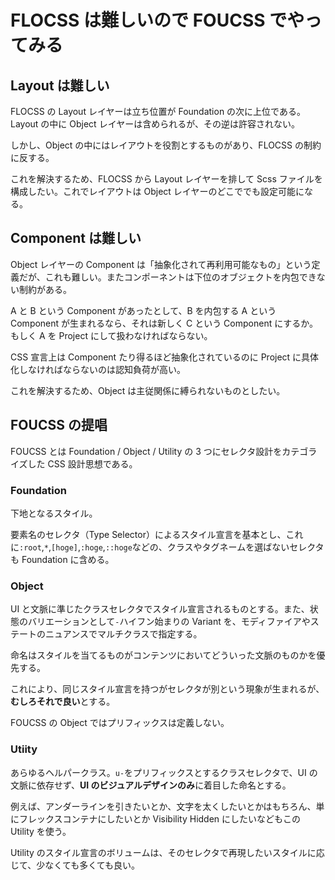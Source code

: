 # FLOCSS は難しいので FOUCSS でやってみる

## Layout は難しい

FLOCSS の Layout レイヤーは立ち位置が Foundation の次に上位である。Layout の中に Object レイヤーは含められるが、その逆は許容されない。

しかし、Object の中にはレイアウトを役割とするものがあり、FLOCSS の制約に反する。

これを解決するため、FLOCSS から Layout レイヤーを排して Scss ファイルを構成したい。これでレイアウトは Object レイヤーのどこででも設定可能になる。

## Component は難しい

Object レイヤーの Component は「抽象化されて再利用可能なもの」という定義だが、これも難しい。またコンポーネントは下位のオブジェクトを内包できない制約がある。

A と B という Component があったとして、B を内包する A という Component が生まれるなら、それは新しく C という Component にするか。もしく A を Project にして扱わなければならない。

CSS 宣言上は Component たり得るほど抽象化されているのに Project に具体化しなければならないのは認知負荷が高い。

これを解決するため、Object は主従関係に縛られないものとしたい。

## FOUCSS の提唱

FOUCSS とは Foundation / Object / Utility の 3 つにセレクタ設計をカテゴライズした CSS 設計思想である。

### Foundation

下地となるスタイル。

要素名のセレクタ（Type Selector）によるスタイル宣言を基本とし、これに`:root`,`*`,`[hoge]`,`:hoge`,`::hoge`などの、クラスやタグネームを選ばないセレクタも Foundation に含める。

### Object

UI と文脈に準じたクラスセレクタでスタイル宣言されるものとする。また、状態のバリエーションとして`-`ハイフン始まりの Variant を、モディファイアやステートのニュアンスでマルチクラスで指定する。

命名はスタイルを当てるものがコンテンツにおいてどういった文脈のものかを優先する。

これにより、同じスタイル宣言を持つがセレクタが別という現象が生まれるが、**むしろそれで良い**とする。

FOUCSS の Object ではプリフィックスは定義しない。

### Utiity

あらゆるヘルパークラス。`u-`をプリフィックスとするクラスセレクタで、UI の文脈に依存せず、**UI のビジュアルデザインのみ**に着目した命名とする。

例えば、アンダーラインを引きたいとか、文字を太くしたいとかはもちろん、単にフレックスコンテナにしたいとか Visibility Hidden にしたいなどもこの Utility を使う。

Utility のスタイル宣言のボリュームは、そのセレクタで再現したいスタイルに応じて、少なくても多くても良い。
